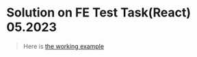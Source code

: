 # Solution on FE Test Task(React) 05.2023

> Here is [the working example](https://bohdan-gavrilyk.github.io/testove-bits-orchestra/)


